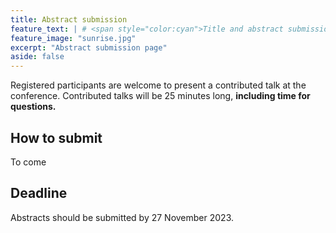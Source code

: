 ```yaml
---
title: Abstract submission
feature_text: | # <span style="color:cyan">Title and abstract submission</span>
feature_image: "sunrise.jpg"
excerpt: "Abstract submission page"
aside: false
---
```


Registered participants are welcome to present a contributed talk at the conference. Contributed talks will be 25 minutes long, **including time for questions.**

## How to submit

To come

## Deadline

Abstracts should be submitted by 27 November 2023.
